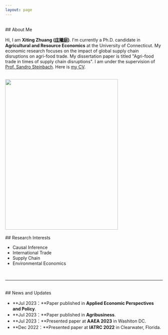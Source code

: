 ```yaml
---
layout: page
---
```


<br>
## About Me

Hi, I am **Xiting Zhuang ([庄曦庭](https://xiting-zhuang.github.io/file/XitingZhuang-CV.pdf))**. I'm currently a Ph.D. candidate in **Agricultural and Resource Economics** at the University of Connecticut. My economic research focuses on the impact of global supply chain disruptions on agri-food trade. My dissertation paper is titled "Agri-food trade in times of supply chain disruptions". I am under the supervision of [Prof. Sandro Steinbach](https://www.sandrosteinbach.com/team/dr-sandro-steinbach). Here is [my CV](https://xiting-zhuang.github.io/file/XitingZhuang-CV.pdf).


 
<!---and working as a research assistant in the Computer Science and Engineering Department at UConn-->
<br>
<div class="image-container">
    <img src="https://xiting-zhuang.github.io/images/shenghuo.jpg" class="floatpic" width="360" height="480" >
</div>

<!-- s -->
<br>
## Research Interests

- Causal Inference
- International Trade
- Supply Chain
- Environmental Economics

 
<br>

<!--
Alongside, I'm working towards a Master's degree in **Computer Science** with a focus on Machine Learning at the Georgia Institute of Technology.  

## Academic Background
**<font color='red'>[Highlight]</font> I currently on the job market. Contact me if you have any leads!**

- **June 2017 - Dec 2023:** University of Connecticut (Ph.D.)
- **Sep 2020 - Dec 2023:** Georgia Institute of Technology (MS.)
- **Sep 2014 - May 2017:** Fuzhou University (MS.)
 - **Sep 2010 - June 2014:** Xiamen University, Tan Kah Kee College  (BSc) -->
---

<!---
## Selected Publications
- [TMC 2022] "RF-Siamese: Approaching Accurate RFID Gesture Recognition With One Sample", Zijing Ma, Shigeng Zhang, Jia Liu, Xuan Liu, Weiping Wang, Jianxin Wang, Song Guo.
<center>
<img src="/images/rf-siamese_overflow.png" >
</center>
<br>
---
--> 


<br>
## News and Updates

- **Jul 2023：**Paper published in **Applied Economic Perspectives and Policy**. 
- **Jul 2023：**Paper published in **Agribusiness**. 
- **Jul 2023：**Presented paper at **AAEA 2023** in Washiton DC.
- **Dec 2022：**Presented paper at **IATRC 2022** in Clearwater, Florida. 
